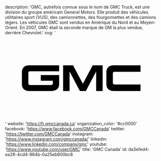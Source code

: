 description: 'GMC, autrefois connue sous le nom de GMC Truck, est une division du groupe américain General Motors. Elle produit des véhicules utilitaires sport (VUS), des camionnettes, des fourgonnettes et des camions légers. Les véhicules GMC sont vendus en Amérique du Nord et au Moyen-Orient. En 2007, GMC était la seconde marque de GM la plus vendue, derrière Chevrolet.'
svg: '<svg xmlns="http://www.w3.org/2000/svg" viewBox="0 0 160 90"><path d="M17.667 39.1v12.173c0 4.59 2.743 7.34 7.517 7.34h23.56c4.937 0 8.067-2.51 8.067-7.102v-9.617H37.526v5.986H50.2v2.442c0 1.587-.874 2.023-2.024 2.023h-21.65c-1.577 0-2.077-.816-2.077-2.093V39.814c0-1.388.775-1.847 1.624-1.847H56.81v-6.272H25.122c-4.874 0-7.455 2.984-7.455 7.404zm67.2 19.512l10.828-20.416v20.416h6.804V31.695H92.042L81.73 51.028 71.405 31.695H60.973v26.917h6.785V38.196l10.837 20.416m63.738 0v-6.77H115.29c-1.574 0-2.078-.814-2.078-2.08v-9.45c0-1.376.773-1.857 1.63-1.857h27.49v-6.76h-28.455c-4.872 0-7.443 2.984-7.443 7.403v12.174c0 4.59 2.73 7.34 7.504 7.34h28.395z"/></svg>'
website: 'https://fr.gmccanada.ca'
organization_color: '#cc0000'
facebook: 'https://www.facebook.com/GMCCanada'
twitter: 'https://twitter.com/GMCCanada'
instagram: 'https://www.instagram.com/gmccanada/'
linkedin: 'https://www.linkedin.com/company/gmc'
youtube: 'https://www.youtube.com/user/GMC'
title: 'GMC Canada'
id: da3efed4-ea28-4cd4-864b-0a25eb800bc8
